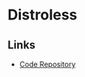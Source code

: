 # Distroless

<!--
Chainguard
-->

## Links

- [Code Repository](https://github.com/GoogleContainerTools/distroless)
